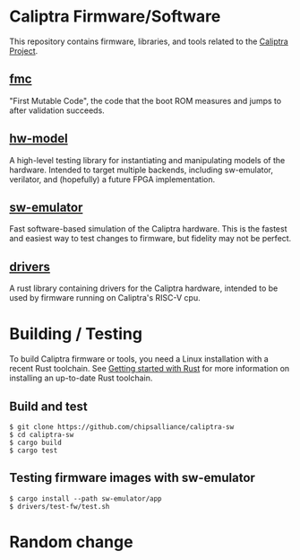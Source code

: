 
# Caliptra Firmware/Software

This repository contains firmware, libraries, and tools related to the
[Caliptra Project](https://github.com/chipsalliance/caliptra).

## [fmc](/fmc/)

"First Mutable Code", the code that the boot ROM measures and jumps to after
validation succeeds.

## [hw-model](/hw-model/)

A high-level testing library for instantiating and manipulating models of the
hardware. Intended to target multiple backends, including sw-emulator,
verilator, and (hopefully) a future FPGA implementation.

## [sw-emulator](/sw-emulator/)

Fast software-based simulation of the Caliptra hardware. This is the fastest and
easiest way to test changes to firmware, but fidelity may not be perfect.

## [drivers](/drivers/)

A rust library containing drivers for the Caliptra hardware, intended to be
used by firmware running on Caliptra's RISC-V cpu.

# Building / Testing

To build Caliptra firmware or tools, you need a Linux installation with a recent
Rust toolchain. See [Getting started with
Rust](https://www.rust-lang.org/learn/get-started) for more information on
installing an up-to-date Rust toolchain.

## Build and test

```
$ git clone https://github.com/chipsalliance/caliptra-sw
$ cd caliptra-sw
$ cargo build
$ cargo test
```

## Testing firmware images with sw-emulator

```
$ cargo install --path sw-emulator/app
$ drivers/test-fw/test.sh
```

# Random change
